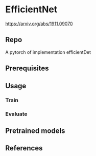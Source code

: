 # EfficientNet
https://arxiv.org/abs/1911.09070

## Repo
A pytorch of implementation efficientDet

## Prerequisites


## Usage

### Train


### Evaluate


## Pretrained models


## References

